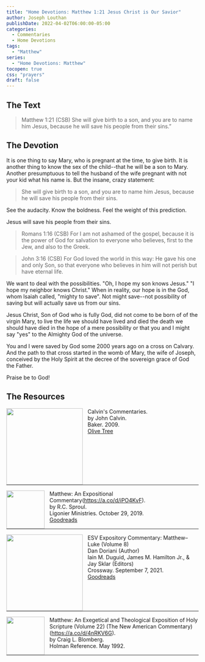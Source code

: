 ```yaml
---
title: "Home Devotions: Matthew 1:21 Jesus Christ is Our Savior"
author: Joseph Louthan
publishDate: 2022-04-02T06:00:00-05:00
categories:
  - Commentaries
  - Home Devotions
tags:
  - "Matthew"
series:
  - "Home Devotions: Matthew"
tocopen: true
css: "prayers"
draft: false
---
```

## The Text

>Matthew 1:21 (CSB) She will give birth to a son, and you are to name him Jesus, because he will save his people from their sins.”

## The Devotion

It is one thing to say Mary, who is pregnant at the time, to give birth. It is another thing to know the sex of the child--that he will be a son to Mary. Another presumptuous to tell the husband of the wife pregnant with not your kid what his name is. But the insane, crazy statement:

>She will give birth to a son, and you are to name him Jesus, because he will save his people from their sins.

See the audacity. Know the boldness. Feel the weight of this prediction.

Jesus will save his people from their sins.

>Romans 1:16 (CSB) For I am not ashamed of the gospel, because it is the power of God for salvation to everyone who believes, first to the Jew, and also to the Greek.

>John 3:16 (CSB) For God loved the world in this way: He gave his one and only Son, so that everyone who believes in him will not perish but have eternal life.

We want to deal with the possibilities. "Oh, I hope my son knows Jesus." "I hope my neighbor knows Christ." When in reality, our hope is in the God, whom Isaiah called, "mighty to save". Not might save--not possibility of saving but will actually save us from our sins.

Jesus Christ, Son of God who is fully God, did not come to be born of of the virgin Mary, to live the life we should have lived and died the death we should have died in the hope of a mere possibility or that you and I might say "yes" to the Almighty God of the universe.

You and I were saved by God some 2000 years ago on a cross on Calvary. And the path to that cross started in the womb of Mary, the wife of Joseph, conceived by the Holy Spirit at the decree of the sovereign grace of God the Father.

Praise be to God!

## The Resources

<p style="clear:both;">

<img src="/images/resources/commentary-calvin-set.png" align="left" width="200" style="padding-right: 10px" />Calvin's Commentaries.  
by John Calvin.  
Baker. 2009.  
[Olive Tree](https://www.olivetree.com/store/product.php?productid=17517)

<p style="clear:both;">

---

<img src="/images/resources/commentary-matthew-sproul.jpg" align="left" width="100" style="padding-right: 10px" />Matthew: An Expositional Commentary(https://a.co/d/iPO4KvF).  
by R.C. Sproul.  
Ligonier Ministries. October 29, 2019.  
[Goodreads](https://www.goodreads.com/book/show/14453116-matthew?ac=1&from_search=true&qid=1gLpP1i9jq&rank=1)

<p style="clear:both;">

---

<img src="/images/resources/commentary-esv-expository-set.jpg" align="left" width="200" style="padding-right: 10px" />ESV Expository Commentary: Matthew–Luke (Volume 8)  
Dan Doriani (Author)  
Iain M. Duguid, James M. Hamilton Jr., & Jay Sklar (Editors)  
Crossway. September 7, 2021.  
[Goodreads](https://www.goodreads.com/book/show/50611048-esv-expository-commentary-volume-8?ac=1&from_search=true&qid=KXgplk0Joa&rank=1)

<p style="clear:both;">

---

<img src="/images/resources/commentary-matthew-nac-blomberg.jpg" align="left" width="100" style="padding-right: 10px" />Matthew: An Exegetical and Theological Exposition of Holy Scripture (Volume 22) (The New American Commentary)(https://a.co/d/4nRKV6G).  
by Craig L. Blomberg.  
Holman Reference. May 1992.

<p style="clear:both;">

---
